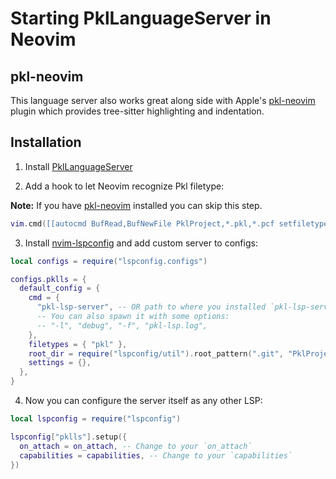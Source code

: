 # Starting PklLanguageServer in Neovim

## pkl-neovim

This language server also works great along side with Apple's [pkl-neovim][uri-pkl-neovim] plugin which provides tree-sitter highlighting and indentation.

## Installation

1. Install [PklLanguageServer][uri-pkl-ls]

1. Add a hook to let Neovim recognize Pkl filetype:

**Note:** If you have [pkl-neovim][uri-pkl-neovim] installed you can skip this step.

```lua
vim.cmd([[autocmd BufRead,BufNewFile PklProject,*.pkl,*.pcf setfiletype pkl]])
```

3. Install [nvim-lspconfig][uri-lspconfig] and add custom server to configs:

```lua
local configs = require("lspconfig.configs")

configs.pklls = {
  default_config = {
    cmd = {
      "pkl-lsp-server", -- OR path to where you installed `pkl-lsp-server`
      -- You can also spawn it with some options:
      -- "-l", "debug", "-f", "pkl-lsp.log",
    },
    filetypes = { "pkl" },
    root_dir = require("lspconfig/util").root_pattern(".git", "PklProject", ".pkl"),
    settings = {},
  },
}
```

4. Now you can configure the server itself as any other LSP:

```lua
local lspconfig = require("lspconfig")

lspconfig["pklls"].setup({
  on_attach = on_attach, -- Change to your `on_attach`
  capabilities = capabilities, -- Change to your `capabilities`
})
```

[uri-pkl-ls]: https://github.com/jayadamsmorgan/PklLanguageServer
[uri-pkl-neovim]: https://github.com/apple/pkl-neovim
[uri-lspconfig]: https://github.com/neovim/nvim-lspconfig
